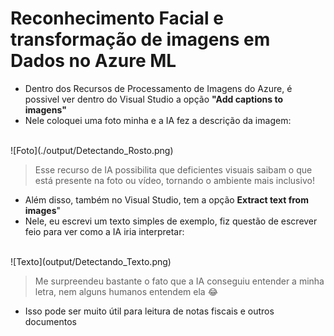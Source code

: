 # Reconhecimento Facial e transformação de imagens em Dados no Azure ML

- Dentro dos Recursos de Processamento de Imagens do Azure, é possivel ver dentro do Visual Studio a opção **"Add captions to imagens"**
- Nele coloquei uma foto minha e a IA fez a descrição da imagem:
<br>
![Foto](./output/Detectando_Rosto.png)

> Esse recurso de IA possibilita que deficientes visuais saibam o que está presente na foto ou vídeo, tornando o ambiente mais inclusivo!

- Além disso, também no Visual Studio, tem a opção **Extract text from images**"
- Nele, eu escrevi um texto simples de exemplo, fiz questão de escrever feio para ver como a IA iria interpretar:
<br>
![Texto](output/Detectando_Texto.png)

> Me surpreendeu bastante o fato que a IA conseguiu entender a minha letra, nem alguns humanos entendem ela 😂

- Isso pode ser muito útil para leitura de notas fiscais e outros documentos
